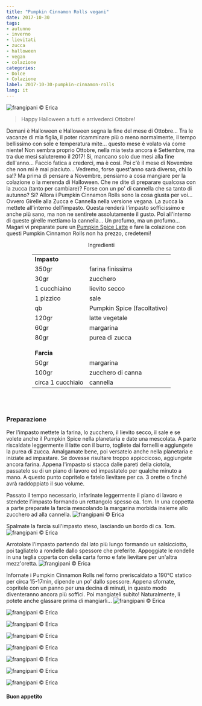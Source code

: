 ```yaml
---
title: "Pumpkin Cinnamon Rolls vegani"
date: 2017-10-30
tags:
- autunno
- inverno
- lievitati
- zucca
- halloween
- vegan
- colazione
categories:
- Dolce
- Colazione
label: 2017-10-30-pumpkin-cinnamon-rolls
lang: it 
---
```

![](header.jpg "frangipani © Erica")

> Happy Halloween a tutti e arrivederci Ottobre!

Domani è Halloween e Halloween segna la fine del mese di Ottobre... Tra le vacanze di mia figlia, il poter ricamminare più o meno normalmente, il tempo bellissimo con sole e temperatura mite... questo mese è volato via come niente! Non sembra proprio Ottobre, nella mia testa ancora è Settembre, ma tra due mesi saluteremo il 2017! Si, mancano solo due mesi alla fine dell'anno... Faccio fatica a crederci, ma è così. Poi c'è il mese di Novembre che non mi è mai piaciuto... Vedremo, forse quest'anno sarà diverso, chi lo sa!? Ma prima di pensare a Novembre, pensiamo a cosa mangiare per la colazione o la merenda di Halloween. Che ne dite di preparare qualcosa con la zucca (tanto per cambiare)? Forse con un po' di cannella che sa tanto di autunno? Si? Allora i Pumpkin Cinnamon Rolls sono la cosa giusta per voi... Ovvero Girelle alla Zucca e Cannella nella versione vegana. La zucca la mettete all'interno dell'impasto. Questa renderà l'impasto sofficissimo e anche più sano, ma non ne sentirete assolutamente il gusto. Poi all'interno di queste girelle mettiamo la cannella... Un profumo, ma un profumo... Magari vi preparate pure un <a href="https://frangipani.raiano.ch/2016-10-12-pumpkin-spice-latte/" target="_blank">Pumpkin Spice Latte</a> e fare la colazione con questi Pumpkin Cinnamon Rolls non ha prezzo, credetemi!

<div id="wrapper" style="text-align: center">
  <div id="yourdiv" style="display: inline-block;">
    <div class="ingredients">
      <div class="ingredients-title">Ingredienti</div>
           <table>
        <tbody>
          <tr>
            <td colspan="2"><b>Impasto</b></td>
          </tr>
          <tr>
            <td>350gr</td>
            <td>farina finissima</td>
          </tr>
          <tr>
            <td>30gr</td>
            <td>zucchero</td>
          </tr>
          <tr>
            <td>1 cucchiaino</td>
            <td>lievito secco</td>
          </tr>
          <tr>
            <td>1 pizzico</td>
            <td>sale</td>
          </tr>
          <tr>
            <td>qb</td>
            <td>Pumpkin Spice (facoltativo)</td>
          </tr>
          <tr>
            <td>120gr</td>
            <td>latte vegetale</td>
          </tr>
          <tr>
            <td>60gr</td>
            <td>margarina</td>
           </tr>
          <tr>
            <td>80gr</td>
            <td>purea di zucca</td>
          </tr>
          <tr style="height: 15px;"></tr>
          <tr>          
            <td colspan="2"><b>Farcia</b></td>
          </tr>
          <tr>
            <td>50gr</td>
            <td>margarina</td>
          </tr>
          <tr>
            <td>100gr</td>
            <td>zucchero di canna</td>
          </tr>
          <tr>
            <td>circa 1 cucchiaio</td>
            <td>cannella</td>
          </tr>
        </tbody>
      </table>
      <br></br>
    </div>
  </div>
</div>


<h3>
  <font color="grey">
    <i class="fa-solid fa-gears"></i>
  </font> Preparazione
</h3>

Per l'impasto mettete la farina, lo zucchero, il lievito secco, il sale e se volete anche il Pumpkin Spice nella planetaria e date una mescolata. A parte riscaldate leggermente il latte con il burro, togliete dai fornelli e aggiungete la purea di zucca. Amalgamate bene, poi versatelo anche nella planetaria e iniziate ad impastare. Se dovesse risultare troppo appiccicoso, aggiungete ancora farina. Appena l'impasto si stacca dalle pareti della ciotola, passatelo su di un piano di lavoro ed impastatelo per qualche minuto a mano. A questo punto copritelo e fatelo lievitare per ca. 3 orette o finché avrà raddoppiato il suo volume.

Passato il tempo necessario, infarinate leggermente il piano di lavoro e stendete l'impasto formando un rettangolo spesso ca. 1cm. In una coppetta a parte preparate la farcia mescolando la margarina morbida insieme allo zucchero ad alla cannella.
![](farcia.jpg "frangipani © Erica")

Spalmate la farcia sull'impasto steso, lasciando un bordo di ca. 1cm.
![](impastosteso.jpg "frangipani © Erica")

Arrotolate l'impasto partendo dal lato più lungo formando un salsicciotto, poi tagliatelo a rondelle dallo spessore che preferite. Appoggiate le rondelle in una teglia coperta con della carta forno e fate lievitare per un'altra mezz'oretta.
![](teglia.jpg "frangipani © Erica")

Infornate i Pumpkin Cinnamon Rolls nel forno preriscaldato a 190°C statico per circa 15-17min, dipende un po' dallo spessore. Appena sfornate, copritele con un panno per una decina di minuti, in questo modo diventeranno ancora più soffici. Poi mangiateli subito! Naturalmente, li potete anche glassare prima di mangiarli...
![](risultato1.jpg "frangipani © Erica")

![](risultato2.jpg "frangipani © Erica")

![](risultato3.jpg "frangipani © Erica")

![](risultato4.jpg "frangipani © Erica")

![](risultato5.jpg "frangipani © Erica")

![](risultato6.jpg "frangipani © Erica")

![](risultato7.jpg "frangipani © Erica")

![](risultato8.jpg "frangipani © Erica")

<h4>Buon appetito
  <font color="red">
    <i class="fa-regular fa-face-smile"></i>
  </font>
</h4>